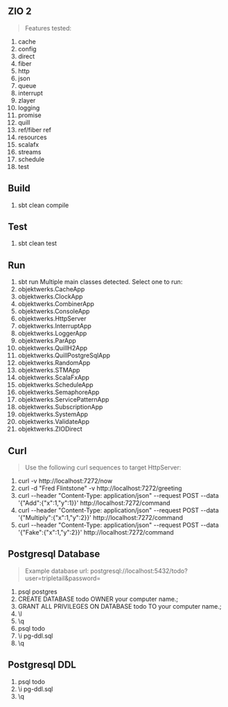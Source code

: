 ZIO 2
-----
>Features tested:
1. cache
2. config
3. direct
4. fiber
5. http
6. json
7. queue
8. interrupt
9. zlayer
10. logging
11. promise
12. quill
13. ref/fiber ref
14. resources
15. scalafx
16. streams
17. schedule
18. test

Build
-----
1. sbt clean compile

Test
----
1. sbt clean test

Run
---
1. sbt run
Multiple main classes detected. Select one to run:
1. objektwerks.CacheApp
2. objektwerks.ClockApp
3. objektwerks.CombinerApp
4. objektwerks.ConsoleApp
5. objektwerks.HttpServer
6. objektwerks.InterruptApp
7. objektwerks.LoggerApp
8. objektwerks.ParApp
9. objektwerks.QuillH2App
10. objektwerks.QuillPostgreSqlApp
11. objektwerks.RandomApp
12. objektwerks.STMApp
13. objektwerks.ScalaFxApp
14. objektwerks.ScheduleApp
15. objektwerks.SemaphoreApp
16. objektwerks.ServicePatternApp
17. objektwerks.SubscriptionApp
18. objektwerks.SystemApp
19. objektwerks.ValidateApp
20. objektwerks.ZIODirect

Curl
----
>Use the following curl sequences to target HttpServer:
1. curl -v http://localhost:7272/now
2. curl -d "Fred Flintstone" -v http://localhost:7272/greeting
3. curl --header "Content-Type: application/json" --request POST --data '{"Add":{"x":1,"y":1}}' http://localhost:7272/command
4. curl --header "Content-Type: application/json" --request POST --data '{"Multiply":{"x":1,"y":2}}' http://localhost:7272/command
5. curl --header "Content-Type: application/json" --request POST --data '{"Fake":{"x":1,"y":2}}' http://localhost:7272/command

Postgresql Database
-------------------
>Example database url: postgresql://localhost:5432/todo?user=tripletail&password=
1. psql postgres
2. CREATE DATABASE todo OWNER your computer name.;
3. GRANT ALL PRIVILEGES ON DATABASE todo TO your computer name.;
4. \l
5. \q
6. psql todo
7. \i pg-ddl.sql
8. \q

Postgresql DDL
--------------
1. psql todo
2. \i pg-ddl.sql
3. \q